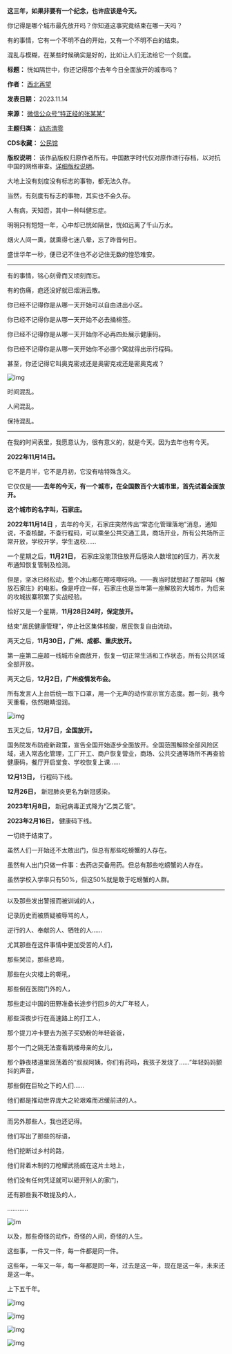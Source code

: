 **这三年，如果非要有一个纪念，也许应该是今天。** 


你记得是哪个城市最先放开吗？你知道这事究竟结束在哪一天吗？


有的事情，它有一个不明不白的开始，又有一个不明不白的结束。


混乱与模糊，在某些时候确实是好的，比如让人们无法给它一个刻度。




**标题：** 恍如隔世中，你还记得那个去年今日全面放开的城市吗？  

**作者：** [西北再望](https://chinadigitaltimes.net/space/西北再望)  

**发表日期：** 2023.11.14  

**来源：** [微信公众号“特正经的张某某”](https://web.archive.org/web/20231114142747/https://mp.weixin.qq.com/s/lozP2VGx42wkJ3VfS9ScCg)  

**主题归类：** [动态清零](https://chinadigitaltimes.net/space/动态清零)  

**CDS收藏：** [公民馆](https://chinadigitaltimes.net/space/%E5%85%AC%E6%B0%91%E9%A6%86)  

**版权说明：** 该作品版权归原作者所有。中国数字时代仅对原作进行存档，以对抗中国的网络审查。[详细版权说明](https://chinadigitaltimes.net/chinese/copyright)。


大地上没有刻度没有标志的事物，都无法久存。


当然，有刻度有标志的事物，其实也不会久存。


人有病，天知否，其中一种叫健忘症。


明明只有短短一年，心中却已恍如隔世，恍如远离了千山万水。


烟火人间一熏，就熏得七迷八晕，忘了昨昔何日。


盛世华年一秒，便已记不住也不必记住无数的惶恐难安。




---


有的事情，铭心刻骨而又顷刻而忘。


有的伤痛，疤还没好就已烟消云散。


你已经不记得你是从哪一天开始可以自由进出小区。


你已经不记得你是从哪一天开始不必去捅棉签。


你已经不记得你是从哪一天开始你不必再四处展示健康码。


你已经不记得你是从哪一天开始你不必挪个窝就得出示行程码。


甚至，你还记得它叫奥克密戎还是奥密克戎还是密奥克戎？


![img](https://chinadigitaltimes.net/chinese/files/2023/11/post-702195-655381edd8d0d.)


时间混乱。


人间混乱。


保持混乱。




---


在我的时间表里，我愿意认为，很有意义的，就是今天。因为去年也有今天。


**2022年11月14日。** 


它不是月半，它不是月初，它没有啥特殊含义。


它仅仅是——**去年的今天，有一个城市，在全国数百个大城市里，首先试着全面放开。** 


**这个城市的名字叫，石家庄。** 


**2022年11月14日** ，去年的今天，石家庄突然传出“常态化管理落地”消息，通知说，不查核酸，不查行程码，可以乘坐公共交通工具，商场开业，所有公共场所正常开放，学校开学，学生返校……


一个星期之后，**11月21日，** 石家庄没能顶住放开后感染人数增加的压力，再次发布通知恢复管制及检测。


但是，坚冰已经松动，整个冰山都在嚓吱嚓吱响。——我当时就想起了那部叫《解放石家庄》的电影。像是呼应一样，石家庄也是当年第一座解放的大城市，为后来的攻城拔寨积累了实战经验。


恰好又是一个星期，**11月28日24时，保定放开。** 


结束“居民健康管理”，停止社区集体核酸，居民恢复自由流动。


两天之后，**11月30日，广州、成都、重庆放开。** 


第一座第二座超一线城市全面放开，恢复一切正常生活和工作状态，所有公共区域全部开放。


两天之后，**12月2日，广州疫情发布会。** 


所有发言人上台后统一取下口罩，用一个无声的动作宣示官方态度。那一刻，我今天重看，依然眼睛湿润。


![img](https://chinadigitaltimes.net/chinese/files/2023/11/post-702195-655381ee133ff.gif)


五天之后，**12月7日，全国放开。** 


国务院发布防疫新政策，宣告全国开始逐步全面放开。全国范围解除全部风险区域，进入常态化管理，工厂开工、商户恢复营业，商场、公共交通等场所不再查验健康码，餐厅开启堂食、学校恢复上课……


**12月13日，** 行程码下线。


**12月26日，** 新冠肺炎更名为新冠感染。


**2023年1月8日，** 新冠病毒正式降为“乙类乙管”。


**2023年2月16日，** 健康码下线。


一切终于结束了。


虽然人们一开始还不太敢出门，但总有那些吃螃蟹的人存在。


虽然有人出门只做一件事：去药店买备用药。但总有那些吃螃蟹的人存在。


虽然学校入学率只有50%，但这50%就是敢于吃螃蟹的人群。




---


以及那些发出警报而被训诫的人，


记录历史而被质疑被辱骂的人，


逆行的人、奉献的人、牺牲的人……


尤其那些在这件事情中更加受苦的人们，


那些哭泣，那些悲鸣，


那些在火灾楼上的嘶吼，


那些倒在医院门外的人，


那些走过中国的田野准备长途步行回乡的大厂年轻人，


那些深夜步行在高速路上的打工人，


那个提刀冲卡要去为孩子买奶粉的年轻爸爸，


那个一门之隔无法查看跳楼母亲的女儿，


那个静夜楼道里回荡着的“叔叔阿姨，你们有药吗，我孩子发烧了……”年轻妈妈颤抖的声音，


那些倒在巨轮之下的人们……


他们都是推动世界庞大之轮艰难而迟缓前进的人。




---


而另外那些人，我也还记得。


他们写出了那些的标语，


他们挖断过乡村的路，


他们背着木制的刀枪耀武扬威在这片土地上，


他们没有任何凭证就可以砸开别人的家门，


还有那些我不敢提及的人，


…………


![im](https://chinadigitaltimes.net/chinese/files/2023/11/post-702195-655381ee2e61c.)


以及，那些奇怪的动作，奇怪的人间，奇怪的人生。


这些事，一件又一件，每一件都是同一件。


这些年，一年又一年，每一年都是同一年，过去是这一年，现在是这一年，未来还是这一年。


上下五千年。


![img](https://chinadigitaltimes.net/chinese/files/2023/11/post-702195-655381ee48b5a.)


![img](https://chinadigitaltimes.net/chinese/files/2023/11/post-702195-655381ee6126b.)


![img](https://chinadigitaltimes.net/chinese/files/2023/11/post-702195-655381ee8131f.)


![img](https://chinadigitaltimes.net/chinese/files/2023/11/post-702195-655381ee95487.)


